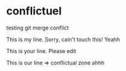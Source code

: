 # conflictuel

testing git merge conflict

This is my line. Sorry, cain't touch this! Yeahh

This is your line. Please edit

This is our line => conflictual zone ahhh
